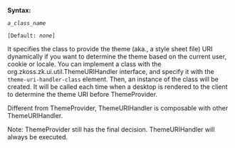 **Syntax:**

<theme-uri-handler-class>*`a_class_name`*</theme-uri-handler-class>

`[Default: `*`none`*`]`

It specifies the class to provide the theme (aka., a style sheet file)
URI dynamically if you want to determine the theme based on the current
user, cookie or locale. You can implement a class with the
<javadoc type="interface">org.zkoss.zk.ui.util.ThemeURIHandler</javadoc>
interface, and specify it with the `theme-uri-handler-class` element.
Then, an instance of the class will be created. It will be called each
time when a desktop is rendered to the client to determine the theme URI
before ThemeProvider.

Different from ThemeProvider, ThemeURIHandler is composable with other
ThemeURIHandler.

Note: ThemeProvider still has the final decision. ThemeURIHandler will
always be executed.


